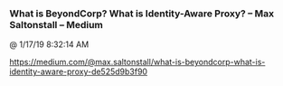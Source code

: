 ﻿

### What is BeyondCorp? What is Identity-Aware Proxy? – Max Saltonstall – Medium
@ 1/17/19 8:32:14 AM

https://medium.com/@max.saltonstall/what-is-beyondcorp-what-is-identity-aware-proxy-de525d9b3f90

